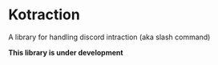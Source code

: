 # Kotraction
A library for handling discord intraction (aka slash command)
 
**This library is under development**

